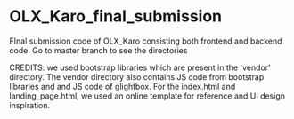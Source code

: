 # OLX_Karo_final_submission
FInal submission code of OLX_Karo consisting both frontend and backend code.
Go to master branch to see the directories

CREDITS: 
  we used bootstrap libraries which are present in the 'vendor' directory. The vendor directory also contains JS code from bootstrap libraries and and JS code of glightbox.
  For the index.html and landing_page.html, we used an online template for reference and UI design inspiration. 



